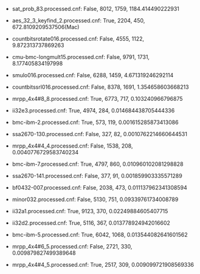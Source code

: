 - sat_prob_83.processed.cnf: False, 8012, 1759, 1184.414490222931
<!-- - AProVE07-03.processed.cnf: False, 7448, 1317, 123.44123649597168 -->
- aes_32_3_keyfind_2.processed.cnf: True, 2204, 450, 672.8109209537506(Mac)
- countbitsrotate016.processed.cnf: False, 4555, 1122, 9.872313737869263
- cmu-bmc-longmult15.processed.cnf: False, 9791, 1731, 8.177405834197998
- smulo016.processed.cnf: False, 6288, 1459, 4.671319246292114
- countbitssrl016.processed.cnf: False, 8378, 1691, 1.354658603668213

- mrpp_4x4#8_8.processed.cnf: True, 6773, 717, 0.103240966796875
- ii32e3.processed.cnf: True, 4974, 284, 0.014684438705444336
- bmc-ibm-2.processed.cnf: True, 573, 119, 0.001615285873413086
- ssa2670-130.processed.cnf: False, 327, 82, 0.0010762214660644531
- mrpp_4x4#4_4.processed.cnf: False, 1538, 208, 0.0040776729583740234
- bmc-ibm-7.processed.cnf: True, 4797, 860, 0.010960102081298828
- ssa2670-141.processed.cnf: False, 377, 91, 0.001859903335571289
- bf0432-007.processed.cnf: False, 2038, 473, 0.011137962341308594
- minor032.processed.cnf: False, 5130, 751, 0.09339761734008789
- ii32a1.processed.cnf: True, 9123, 370, 0.02249884605407715
- ii32d2.processed.cnf: True, 5116, 367, 0.013778924942016602
- bmc-ibm-5.processed.cnf: True, 6042, 1068, 0.013544082641601562
- mrpp_4x4#6_5.processed.cnf: False, 2721, 330, 0.009879827499389648
- mrpp_4x4#4_5.processed.cnf: True, 2517, 309, 0.009099721908569336
